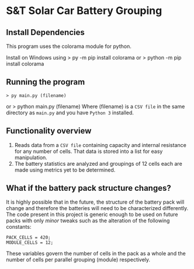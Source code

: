 # S&T Solar Car Battery Grouping

## Install Dependencies
This program uses the colorama module for python.

Install on Windows using
    > py -m pip install colorama
or
    > python -m pip install colorama

## Running the program
    > py main.py (filename)
or 
    > python main.py (filename)
Where (filename) is a `CSV file` in the same directory as `main.py` and you have `Python 3` installed.

## Functionality overview

1. Reads data from a `CSV file` containing capacity and internal resistance for any number of cells. That data is stored into a list for easy manipulation.
2. The battery statistics are analyzed and groupings of 12 cells each are made using metrics yet to be determined.

## What if the battery pack structure changes?

It is highly possible that in the future, the structure of the battery pack will change and therefore the batteries will need to be characterized differently.
The code present in this project is generic enough to be used on future packs with only *minor* tweaks such as the alteration of the following constants:

    PACK_CELLS = 420;
    MODULE_CELLS = 12;

These variables govern the number of cells in the pack as a whole and the number of cells per parallel grouping (module) respectively.
